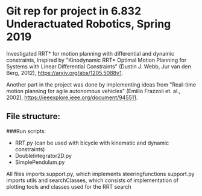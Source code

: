# Git rep for project in 6.832 Underactuated Robotics, Spring 2019

Investigated RRT* for motion planning with differential and dynamic constraints, inspired by "Kinodynamic RRT* Optimal Motion Planning for Systems with Linear Differential Constraints" (Dustin J. Webb, Jur van den Berg, 2012), https://arxiv.org/abs/1205.5088v1.

Another part in the project was done by implementing ideas from "Real-time motion planning for agile autonomous vehicles" (Emilio Frazzoli et. al., 2002), https://ieeexplore.ieee.org/document/945511.

## File structure:

###Run scripts:
 - RRT.py (can be used with bicycle with kinematic and dynamic constraints)
 - DoubleIntegrator2D.py
 - SimplePendulum.py

All files imports support.py, which implements steeringfunctions
support.py imports utils and searchClasses, which consists of implementation of plotting tools and classes used for the RRT search